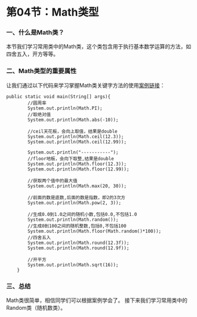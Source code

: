 # 第04节：Math类型

### 一、什么是Math类？

本节我们学习常用类中的Math类，这个类包含用于执行基本数学运算的方法，如四舍五入，开方等等。

### 二、Math类型的重要属性

让我们通过以下代码来学习掌握Math类关键字方法的使用[案例链接](https://github.com/xiaozhoulee/java-examples/blob/master/06-常用类/第04节：Math类/Math/MathTest01.java)：

```
public static void main(String[] args){
        //圆周率
        System.out.println(Math.PI);
        //取绝对值
        System.out.println(Math.abs(-10));

        //ceil天花板，会向上取值，结果是double
        System.out.println(Math.ceil(12.3));
        System.out.println(Math.ceil(12.99));

        System.out.println("-----------");
        //floor地板，会向下取整,结果是double
        System.out.println(Math.floor(12.3));
        System.out.println(Math.floor(12.99));

        //获取两个值中的最大值
        System.out.println(Math.max(20, 30));

        //前面的数是底数,后面的数是指数，即2的3次方
        System.out.println(Math.pow(2, 3));

        //生成0.0到1.0之间的随机小数,包括0.0,不包括1.0
        System.out.println(Math.random());
        //生成0到100之间的随机整数,包括0,不包括100
        System.out.println(Math.floor(Math.random()*100));
        //四舍五入
        System.out.println(Math.round(12.3f));
        System.out.println(Math.round(12.9f));

        //开平方
        System.out.println(Math.sqrt(16));
    }
```

### 三、总结

Math类很简单，相信同学们可以根据案例学会了。
接下来我们学习常用类中的Random类（随机数类）。